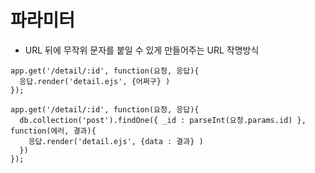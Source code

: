 # 파라미터
- URL 뒤에 무작위 문자를 붙일 수 있게 만들어주는 URL 작명방식

```
app.get('/detail/:id', function(요청, 응답){
  응답.render('detail.ejs', {어쩌구} )
});

app.get('/detail/:id', function(요청, 응답){
  db.collection('post').findOne({ _id : parseInt(요청.params.id) }, function(에러, 결과){
    응답.render('detail.ejs', {data : 결과} )
  })
});
```
